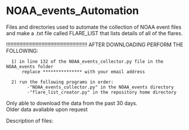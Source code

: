 # NOAA_events_Automation
Files and directories used to automate the collection of NOAA event files and make a .txt file called FLARE_LIST that lists details of all of the flares.

!!!!!!!!!!!!!!!!!!!!!!!!!!!!!!!!!!!!!!!!!!!!!!!!!!!!!!!
    AFTER DOWNLOADING PERFORM THE FOLLOWING:
    
      1) in line 132 of the NOAA_events_collector.py file in the NOAA_events folder 
          replace *************** with your email address
      
      2) run the following programs in order:
            -"NOAA_events_collector.py" in the NOAA_events directory
            -"flare_list_creator.py" in the repository home directory
      
      
      

Only able to download the data from the past 30 days.          
Older data avaliable upon request

Description of files:


